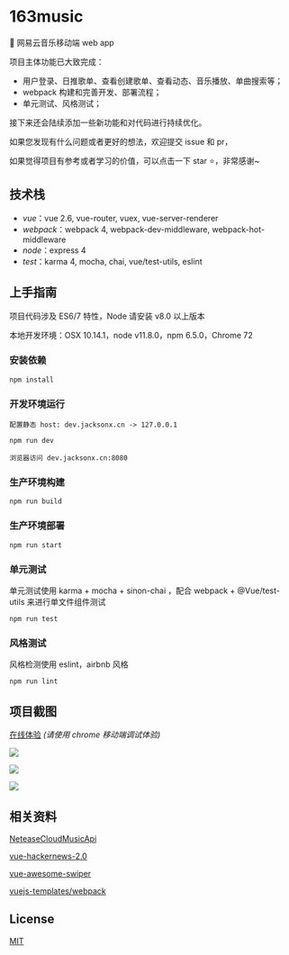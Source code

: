# 163music
🎵 网易云音乐移动端 web app

项目主体功能已大致完成：
- 用户登录、日推歌单、查看创建歌单、查看动态、音乐播放、单曲搜索等；
- webpack 构建和完善开发、部署流程；
- 单元测试、风格测试；

接下来还会陆续添加一些新功能和对代码进行持续优化。

如果您发现有什么问题或者更好的想法，欢迎提交 issue 和 pr，

如果觉得项目有参考或者学习的价值，可以点击一下 star ⭐️，非常感谢~

## 技术栈
- *vue*：vue 2.6, vue-router, vuex, vue-server-renderer
- *webpack*：webpack 4, webpack-dev-middleware, webpack-hot-middleware
- *node*：express 4
- *test*：karma 4, mocha, chai, vue/test-utils, eslint

## 上手指南
项目代码涉及 ES6/7 特性，Node 请安装 v8.0 以上版本

本地开发环境：OSX 10.14.1，node v11.8.0，npm 6.5.0，Chrome 72

### 安装依赖
```
npm install
```

### 开发环境运行
```
配置静态 host: dev.jacksonx.cn -> 127.0.0.1
```
```
npm run dev
```
```
浏览器访问 dev.jacksonx.cn:8080
```

### 生产环境构建
```
npm run build
```

### 生产环境部署
```
npm run start
```

### 单元测试
单元测试使用 karma + mocha + sinon-chai ，配合 webpack + @Vue/test-utils 来进行单文件组件测试
```
npm run test
```

### 风格测试
风格检测使用 eslint，airbnb 风格
```
npm run lint
```

## 项目截图
[在线体验](163music.jacksonx.cn) *(请使用 chrome 移动端调试体验)*

![](https://github.com/weapon-xx/163music/blob/master/screenshot/v1.gif)

![](https://github.com/weapon-xx/163music/blob/master/screenshot/search.gif)

![](https://github.com/weapon-xx/163music/blob/master/screenshot/friend.gif)

## 相关资料
[NeteaseCloudMusicApi](https://github.com/Binaryify/NeteaseCloudMusicApi)

[vue-hackernews-2.0](https://github.com/vuejs/vue-hackernews-2.0)

[vue-awesome-swiper](https://github.com/surmon-china/vue-awesome-swiper)

[vuejs-templates/webpack](https://github.com/vuejs-templates/webpack)


## License
[MIT](https://github.com/weapon-xx/163music/blob/master/LICENSE)
